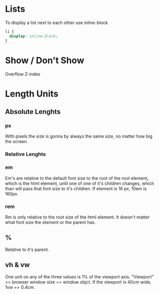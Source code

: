 # Lists

To display a list next to each other use inline-block

```css
li {
  display: inline-block;
}
```

# Show / Don't Show

Overflow
Z-index

# Length Units

## Absolute Lenghts

### px

With pixels the size is gonna by always the same size, no matter how big the screen.

### Relative Lenghts

### em

Em's are relative to the default font size to the root of the root element, which is the html element, until one of one of it's children changes, which than will pass that font size to it's children. If element is 16 px, 10em is 160px.

### rem

Rm is only relative to the root size of the html element. It doesn't matter what font size the element or the parent has.

## %

Relative to it's parent.

## vh & vw

One unit on any of the three values is 1% of the viewport axis. "Viewport" == browser window size == window objct. If the viewport is 40cm wide, 1vw == 0.4cm.
